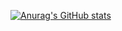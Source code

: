 [![Anurag's GitHub stats](https://github-readme-stats.vercel.app/api?username=SmiVan&count_private=true&theme=graywhite&show_icons=true&include_all_commits=true)](https://github.com/anuraghazra/github-readme-stats)

<!--[![Top Langs](https://github-readme-stats.vercel.app/api/top-langs/?username=SmiVan&layout=compact&langs_count=8&count_private=true&theme=midnight-purple)](https://github.com/anuraghazra/github-readme-stats)-->

<!--
**SmiVan/SmiVan** is a ✨ _special_ ✨ repository because its `README.md` (this file) appears on your GitHub profile.

Here are some ideas to get you started:

- 🔭 I’m currently working on ...
- 🌱 I’m currently learning ...
- 👯 I’m looking to collaborate on ...
- 🤔 I’m looking for help with ...
- 💬 Ask me about ...
- 📫 How to reach me: ...
- 😄 Pronouns: ...
- ⚡ Fun fact: ...
-->
